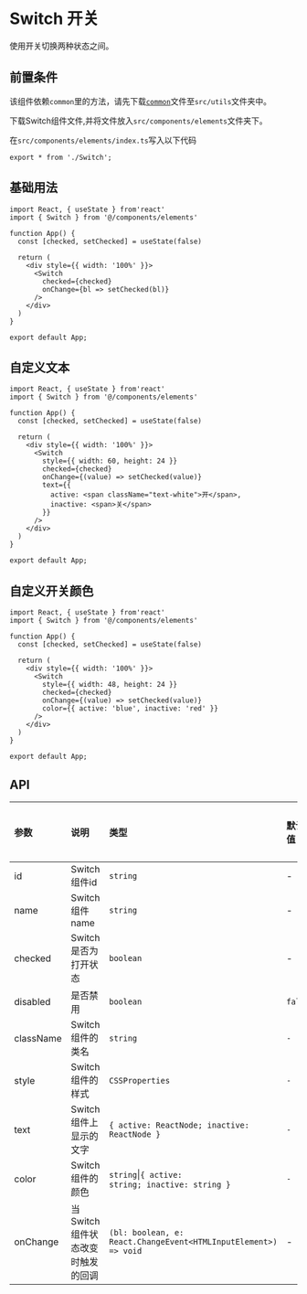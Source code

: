 # Switch 开关
使用开关切换两种状态之间。

## 前置条件
该组件依赖`common`里的方法，请先下载<a href='/ono-document/utils/common'>`common`</a>文件至`src/utils`文件夹中。

下载Switch组件文件,并将文件放入`src/components/elements`文件夹下。

在`src/components/elements/index.ts`写入以下代码
```tsx
export * from './Switch';
```

## 基础用法
```tsx
import React, { useState } from'react'
import { Switch } from '@/components/elements'

function App() {
  const [checked, setChecked] = useState(false)

  return (
    <div style={{ width: '100%' }}>
      <Switch
        checked={checked}
        onChange={bl => setChecked(bl)}
      />
    </div>
  )
}

export default App;
```

## 自定义文本
```tsx
import React, { useState } from'react'
import { Switch } from '@/components/elements'

function App() {
  const [checked, setChecked] = useState(false)

  return (
    <div style={{ width: '100%' }}>
      <Switch
        style={{ width: 60, height: 24 }}
        checked={checked}
        onChange={(value) => setChecked(value)}
        text={{
          active: <span className="text-white">开</span>,
          inactive: <span>关</span>
        }}
      />
    </div>
  )
}

export default App;
```

## 自定义开关颜色
```tsx
import React, { useState } from'react'
import { Switch } from '@/components/elements'

function App() {
  const [checked, setChecked] = useState(false)

  return (
    <div style={{ width: '100%' }}>
      <Switch
        style={{ width: 48, height: 24 }}
        checked={checked}
        onChange={(value) => setChecked(value)}
        color={{ active: 'blue', inactive: 'red' }}
      />
    </div>
  )
}

export default App;
```

## API
参数|说明|类型|默认值|是否必填
:- | :- | :- | :- | :-
id|Switch组件id|<code>string</code>|-|否
name|Switch组件name|<code>string</code>|-|否
checked|Switch是否为打开状态|<code>boolean</code>|-|是
disabled|是否禁用|<code>boolean</code>|<code>false</code>|否
className|Switch组件的类名|<code>string</code>|<code>-</code>|否
style|Switch组件的样式|<code>CSSProperties</code>|<code>-</code>|否
text|Switch组件上显示的文字|<code>{ active: ReactNode; inactive: ReactNode }</code>|<code>-</code>|否
color|Switch组件的颜色|<code>string</code>\|<code>{ active: string; inactive: string }</code>|<code>-</code>|否
onChange|当Switch组件状态改变时触发的回调|<code>(bl: boolean, e: React.ChangeEvent\<HTMLInputElement>) => void</code>|-|否

